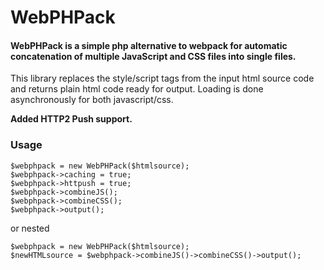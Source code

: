 # WebPHPack
#### WebPHPack is a simple php alternative to webpack for automatic concatenation of multiple JavaScript and CSS files into single files. 

This library replaces the style/script tags from the input html source code and returns plain html code ready for output.
Loading is done asynchronously for both javascript/css.

**Added HTTP2 Push support.** 

### Usage
```
$webphpack = new WebPHPack($htmlsource);
$webphpack->caching = true;
$webphpack->httpush = true;
$webphpack->combineJS();
$webphpack->combineCSS();
$webphpack->output();
```
or nested
```
$webphpack = new WebPHPack($htmlsource);
$newHTMLsource = $webphpack->combineJS()->combineCSS()->output();
```
